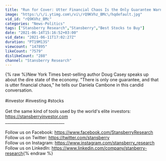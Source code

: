 ```yaml
---
title: "Run for Cover: Utter Financial Chaos Is the Only Guarantee Warns Doug Casey"
image: "https:\/\/i.ytimg.com\/vi\/rQ9KVhz_BMc\/hqdefault.jpg"
vid_id: "rQ9KVhz_BMc"
categories: "News-Politics"
tags: ["Stansberry Research","Stansberry","Best Stocks to Buy"]
date: "2021-06-14T15:16:52+03:00"
vid_date: "2021-06-11T17:02:27Z"
duration: "PT19M13S"
viewcount: "147895"
likeCount: "7579"
dislikeCount: "288"
channel: "Stansberry Research"
---
```

{% raw %}New York Times best-selling author Doug Casey speaks up about the dire state of the economy. &quot;There is only one guarantee, and that is utter financial chaos,&quot; he tells our Daniela Cambone in this candid conversation.<br /><br />#investor #investing #stocks<br /><br />Get the same kind of tools used by the world's elite investors:<br /><a rel="nofollow" target="blank" href="https://stansberryinvestor.com">https://stansberryinvestor.com</a> <br />______________________________ <br /><br />Follow us on Facebook: <a rel="nofollow" target="blank" href="https://www.facebook.com/StansberryResearch">https://www.facebook.com/StansberryResearch</a> <br />Follow us on Twitter: <a rel="nofollow" target="blank" href="https://twitter.com/stansberry">https://twitter.com/stansberry</a> <br />Follow us on Instagram: <a rel="nofollow" target="blank" href="https://www.instagram.com/stansberry_research">https://www.instagram.com/stansberry_research</a><br />Follow us on LinkedIn: <a rel="nofollow" target="blank" href="https://www.linkedin.com/company/stanberry-research">https://www.linkedin.com/company/stanberry-research</a>{% endraw %}
